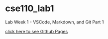 # cse110_lab1
Lab Week 1 - VSCode, Markdown, and Git Part 1

[click here to see Github Pages](https://nericguyen.github.io/cse110_lab1/)
